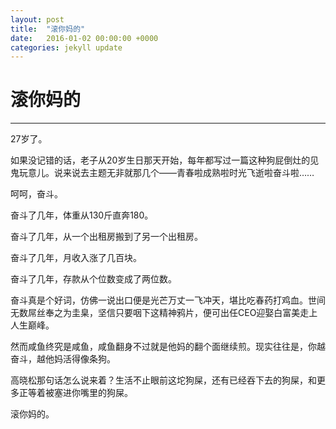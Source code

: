 ```yaml
---
layout: post
title:  "滚你妈的"
date:   2016-01-02 00:00:00 +0000
categories: jekyll update
---
```

# 滚你妈的

---

27岁了。

如果没记错的话，老子从20岁生日那天开始，每年都写过一篇这种狗屁倒灶的见鬼玩意儿。说来说去主题无非就那几个——青春啦成熟啦时光飞逝啦奋斗啦……

呵呵，奋斗。

奋斗了几年，体重从130斤直奔180。

奋斗了几年，从一个出租房搬到了另一个出租房。

奋斗了几年，月收入涨了几百块。

奋斗了几年，存款从个位数变成了两位数。

奋斗真是个好词，仿佛一说出口便是光芒万丈一飞冲天，堪比吃春药打鸡血。世间无数屌丝奉之为圭臬，坚信只要咽下这精神鸦片，便可出任CEO迎娶白富美走上人生巅峰。

然而咸鱼终究是咸鱼，咸鱼翻身不过就是他妈的翻个面继续煎。现实往往是，你越奋斗，越他妈活得像条狗。

高晓松那句话怎么说来着？生活不止眼前这坨狗屎，还有已经吞下去的狗屎，和更多正等着被塞进你嘴里的狗屎。

滚你妈的。

[jekyll-docs]: https://jekyllrb.com/docs/home
[jekyll-gh]:   https://github.com/jekyll/jekyll
[jekyll-talk]: https://talk.jekyllrb.com/
